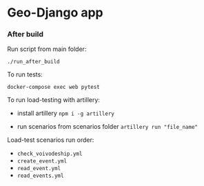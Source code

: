 # Geo-Django app
### After build
Run script from main folder:

`./run_after_build`

To run tests:

`docker-compose exec web pytest`

To run load-testing with artillery:

- install artillery `npm i -g artillery`

- run scenarios from scenarios folder `artillery run "file_name"`

Load-test scenarios run order:

- `check_voivodeship.yml`
- `create_event.yml`
- `read_event.yml`
- `read_events.yml`


